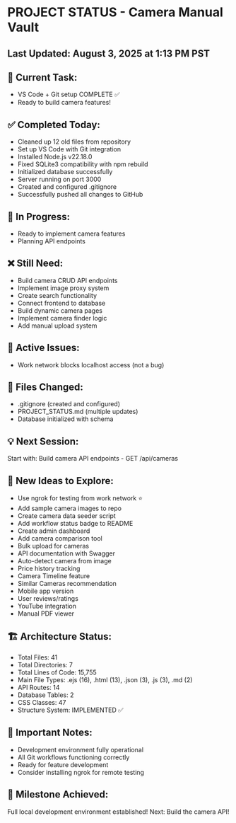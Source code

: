 # PROJECT STATUS - Camera Manual Vault


## Last Updated: August 3, 2025 at 1:13 PM PST

## 🎯 Current Task:
- VS Code + Git setup COMPLETE ✅
- Ready to build camera features!


## ✅ Completed Today:
- Cleaned up 12 old files from repository
- Set up VS Code with Git integration
- Installed Node.js v22.18.0
- Fixed SQLite3 compatibility with npm rebuild
- Initialized database successfully
- Server running on port 3000
- Created and configured .gitignore
- Successfully pushed all changes to GitHub


## 🔄 In Progress:
- Ready to implement camera features
- Planning API endpoints


## ❌ Still Need:
- Build camera CRUD API endpoints
- Implement image proxy system
- Create search functionality
- Connect frontend to database
- Build dynamic camera pages
- Implement camera finder logic
- Add manual upload system


## 🐛 Active Issues:
- Work network blocks localhost access (not a bug)


## 📁 Files Changed:
- .gitignore (created and configured)
- PROJECT_STATUS.md (multiple updates)
- Database initialized with schema


## 💡 Next Session:
Start with: Build camera API endpoints - GET /api/cameras


## 🚀 New Ideas to Explore:
- Use ngrok for testing from work network ⭐
- Add sample camera images to repo
- Create camera data seeder script
- Add workflow status badge to README
- Create admin dashboard
- Add camera comparison tool
- Bulk upload for cameras
- API documentation with Swagger
- Auto-detect camera from image
- Price history tracking
- Camera Timeline feature
- Similar Cameras recommendation
- Mobile app version
- User reviews/ratings
- YouTube integration
- Manual PDF viewer


## 🏗️ Architecture Status:
- Total Files: 41
- Total Directories: 7
- Total Lines of Code: 15,755
- Main File Types: .ejs (16), .html (13), .json (3), .js (3), .md (2)
- API Routes: 14
- Database Tables: 2
- CSS Classes: 47
- Structure System: IMPLEMENTED ✅

## 📝 Important Notes:
- Development environment fully operational
- All Git workflows functioning correctly
- Ready for feature development
- Consider installing ngrok for remote testing


## 🎉 Milestone Achieved:
Full local development environment established!
Next: Build the camera API!